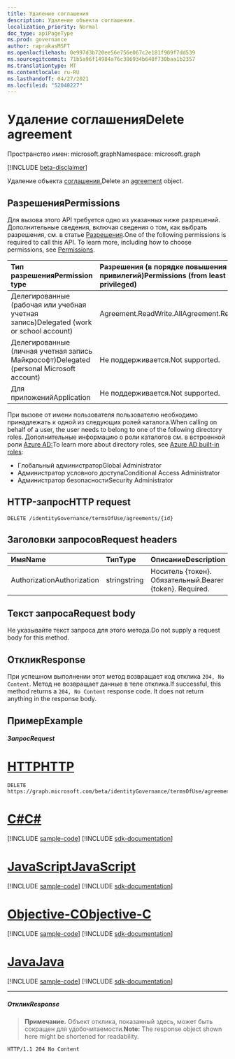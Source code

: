```yaml
---
title: Удаление соглашения
description: Удаление объекта соглашения.
localization_priority: Normal
doc_type: apiPageType
ms.prod: governance
author: raprakasMSFT
ms.openlocfilehash: 0e997d3b720ee56e756e067c2e181f909f7dd539
ms.sourcegitcommit: 71b5a96f14984a76c386934b648f730baa1b2357
ms.translationtype: MT
ms.contentlocale: ru-RU
ms.lasthandoff: 04/27/2021
ms.locfileid: "52048227"
---
```

# <a name="delete-agreement"></a><span data-ttu-id="e3bfe-103">Удаление соглашения</span><span class="sxs-lookup"><span data-stu-id="e3bfe-103">Delete agreement</span></span>

<span data-ttu-id="e3bfe-104">Пространство имен: microsoft.graph</span><span class="sxs-lookup"><span data-stu-id="e3bfe-104">Namespace: microsoft.graph</span></span>

[!INCLUDE [beta-disclaimer](../../includes/beta-disclaimer.md)]

<span data-ttu-id="e3bfe-105">Удаление объекта [соглашения.](../resources/agreement.md)</span><span class="sxs-lookup"><span data-stu-id="e3bfe-105">Delete an [agreement](../resources/agreement.md) object.</span></span>
## <a name="permissions"></a><span data-ttu-id="e3bfe-106">Разрешения</span><span class="sxs-lookup"><span data-stu-id="e3bfe-106">Permissions</span></span>
<span data-ttu-id="e3bfe-p101">Для вызова этого API требуется одно из указанных ниже разрешений. Дополнительные сведения, включая сведения о том, как выбрать разрешения, см. в статье [Разрешения](/graph/permissions-reference).</span><span class="sxs-lookup"><span data-stu-id="e3bfe-p101">One of the following permissions is required to call this API. To learn more, including how to choose permissions, see [Permissions](/graph/permissions-reference).</span></span>

|<span data-ttu-id="e3bfe-109">Тип разрешения</span><span class="sxs-lookup"><span data-stu-id="e3bfe-109">Permission type</span></span>                        | <span data-ttu-id="e3bfe-110">Разрешения (в порядке повышения привилегий)</span><span class="sxs-lookup"><span data-stu-id="e3bfe-110">Permissions (from least to most privileged)</span></span>              |
|:--------------------------------------|:---------------------------------------------------------|
|<span data-ttu-id="e3bfe-111">Делегированные (рабочая или учебная учетная запись)</span><span class="sxs-lookup"><span data-stu-id="e3bfe-111">Delegated (work or school account)</span></span>     | <span data-ttu-id="e3bfe-112">Agreement.ReadWrite.All</span><span class="sxs-lookup"><span data-stu-id="e3bfe-112">Agreement.ReadWrite.All</span></span> |
|<span data-ttu-id="e3bfe-113">Делегированные (личная учетная запись Майкрософт)</span><span class="sxs-lookup"><span data-stu-id="e3bfe-113">Delegated (personal Microsoft account)</span></span> | <span data-ttu-id="e3bfe-114">Не поддерживается.</span><span class="sxs-lookup"><span data-stu-id="e3bfe-114">Not supported.</span></span> |
|<span data-ttu-id="e3bfe-115">Для приложений</span><span class="sxs-lookup"><span data-stu-id="e3bfe-115">Application</span></span>                            | <span data-ttu-id="e3bfe-116">Не поддерживается.</span><span class="sxs-lookup"><span data-stu-id="e3bfe-116">Not supported.</span></span> |

<span data-ttu-id="e3bfe-117">При вызове от имени пользователя пользователю необходимо принадлежать к одной из следующих ролей каталога.</span><span class="sxs-lookup"><span data-stu-id="e3bfe-117">When calling on behalf of a user, the user needs to belong to one of the following directory roles.</span></span> <span data-ttu-id="e3bfe-118">Дополнительные информацию о роли каталогов см. в встроенной роли [Azure AD:](/azure/active-directory/roles/permissions-reference)</span><span class="sxs-lookup"><span data-stu-id="e3bfe-118">To learn more about directory roles, see [Azure AD built-in roles](/azure/active-directory/roles/permissions-reference):</span></span>
+ <span data-ttu-id="e3bfe-119">Глобальный администратор</span><span class="sxs-lookup"><span data-stu-id="e3bfe-119">Global Administrator</span></span>
+ <span data-ttu-id="e3bfe-120">Администратор условного доступа</span><span class="sxs-lookup"><span data-stu-id="e3bfe-120">Conditional Access Administrator</span></span>
+ <span data-ttu-id="e3bfe-121">Администратор безопасности</span><span class="sxs-lookup"><span data-stu-id="e3bfe-121">Security Administrator</span></span>

## <a name="http-request"></a><span data-ttu-id="e3bfe-122">HTTP-запрос</span><span class="sxs-lookup"><span data-stu-id="e3bfe-122">HTTP request</span></span>
<!-- { "blockType": "ignored" } -->
```http
DELETE /identityGovernance/termsOfUse/agreements/{id}
```
## <a name="request-headers"></a><span data-ttu-id="e3bfe-123">Заголовки запросов</span><span class="sxs-lookup"><span data-stu-id="e3bfe-123">Request headers</span></span>
| <span data-ttu-id="e3bfe-124">Имя</span><span class="sxs-lookup"><span data-stu-id="e3bfe-124">Name</span></span>         | <span data-ttu-id="e3bfe-125">Тип</span><span class="sxs-lookup"><span data-stu-id="e3bfe-125">Type</span></span>        | <span data-ttu-id="e3bfe-126">Описание</span><span class="sxs-lookup"><span data-stu-id="e3bfe-126">Description</span></span> |
|:-------------|:------------|:------------|
| <span data-ttu-id="e3bfe-127">Authorization</span><span class="sxs-lookup"><span data-stu-id="e3bfe-127">Authorization</span></span> | <span data-ttu-id="e3bfe-128">string</span><span class="sxs-lookup"><span data-stu-id="e3bfe-128">string</span></span> | <span data-ttu-id="e3bfe-p103">Носитель \{токен\}. Обязательный.</span><span class="sxs-lookup"><span data-stu-id="e3bfe-p103">Bearer \{token\}. Required.</span></span> |

## <a name="request-body"></a><span data-ttu-id="e3bfe-131">Текст запроса</span><span class="sxs-lookup"><span data-stu-id="e3bfe-131">Request body</span></span>
<span data-ttu-id="e3bfe-132">Не указывайте текст запроса для этого метода.</span><span class="sxs-lookup"><span data-stu-id="e3bfe-132">Do not supply a request body for this method.</span></span>


## <a name="response"></a><span data-ttu-id="e3bfe-133">Отклик</span><span class="sxs-lookup"><span data-stu-id="e3bfe-133">Response</span></span>
<span data-ttu-id="e3bfe-p104">При успешном выполнении этот метод возвращает код отклика `204, No Content`. Метод не возвращает данные в теле отклика.</span><span class="sxs-lookup"><span data-stu-id="e3bfe-p104">If successful, this method returns a `204, No Content` response code. It does not return anything in the response body.</span></span>

## <a name="example"></a><span data-ttu-id="e3bfe-136">Пример</span><span class="sxs-lookup"><span data-stu-id="e3bfe-136">Example</span></span>
##### <a name="request"></a><span data-ttu-id="e3bfe-137">Запрос</span><span class="sxs-lookup"><span data-stu-id="e3bfe-137">Request</span></span>


# <a name="http"></a>[<span data-ttu-id="e3bfe-138">HTTP</span><span class="sxs-lookup"><span data-stu-id="e3bfe-138">HTTP</span></span>](#tab/http)
<!-- {
  "blockType": "request",
  "name": "delete_agreement"
}-->
```http
DELETE https://graph.microsoft.com/beta/identityGovernance/termsOfUse/agreements/{id}
```
# <a name="c"></a>[<span data-ttu-id="e3bfe-139">C#</span><span class="sxs-lookup"><span data-stu-id="e3bfe-139">C#</span></span>](#tab/csharp)
[!INCLUDE [sample-code](../includes/snippets/csharp/delete-agreement-csharp-snippets.md)]
[!INCLUDE [sdk-documentation](../includes/snippets/snippets-sdk-documentation-link.md)]

# <a name="javascript"></a>[<span data-ttu-id="e3bfe-140">JavaScript</span><span class="sxs-lookup"><span data-stu-id="e3bfe-140">JavaScript</span></span>](#tab/javascript)
[!INCLUDE [sample-code](../includes/snippets/javascript/delete-agreement-javascript-snippets.md)]
[!INCLUDE [sdk-documentation](../includes/snippets/snippets-sdk-documentation-link.md)]

# <a name="objective-c"></a>[<span data-ttu-id="e3bfe-141">Objective-C</span><span class="sxs-lookup"><span data-stu-id="e3bfe-141">Objective-C</span></span>](#tab/objc)
[!INCLUDE [sample-code](../includes/snippets/objc/delete-agreement-objc-snippets.md)]
[!INCLUDE [sdk-documentation](../includes/snippets/snippets-sdk-documentation-link.md)]

# <a name="java"></a>[<span data-ttu-id="e3bfe-142">Java</span><span class="sxs-lookup"><span data-stu-id="e3bfe-142">Java</span></span>](#tab/java)
[!INCLUDE [sample-code](../includes/snippets/java/delete-agreement-java-snippets.md)]
[!INCLUDE [sdk-documentation](../includes/snippets/snippets-sdk-documentation-link.md)]

---


##### <a name="response"></a><span data-ttu-id="e3bfe-143">Отклик</span><span class="sxs-lookup"><span data-stu-id="e3bfe-143">Response</span></span>
><span data-ttu-id="e3bfe-144">**Примечание.** Объект отклика, показанный здесь, может быть сокращен для удобочитаемости.</span><span class="sxs-lookup"><span data-stu-id="e3bfe-144">**Note:** The response object shown here might be shortened for readability.</span></span>
<!-- {
  "blockType": "response",
  "truncated": true
} -->
```http
HTTP/1.1 204 No Content
```

<!-- uuid: 8fcb5dbc-d5aa-4681-8e31-b001d5168d79
2015-10-25 14:57:30 UTC -->
<!--
{
  "type": "#page.annotation",
  "description": "Delete agreement",
  "keywords": "",
  "section": "documentation",
  "tocPath": "",
  "suppressions": [
  ]
}
-->


